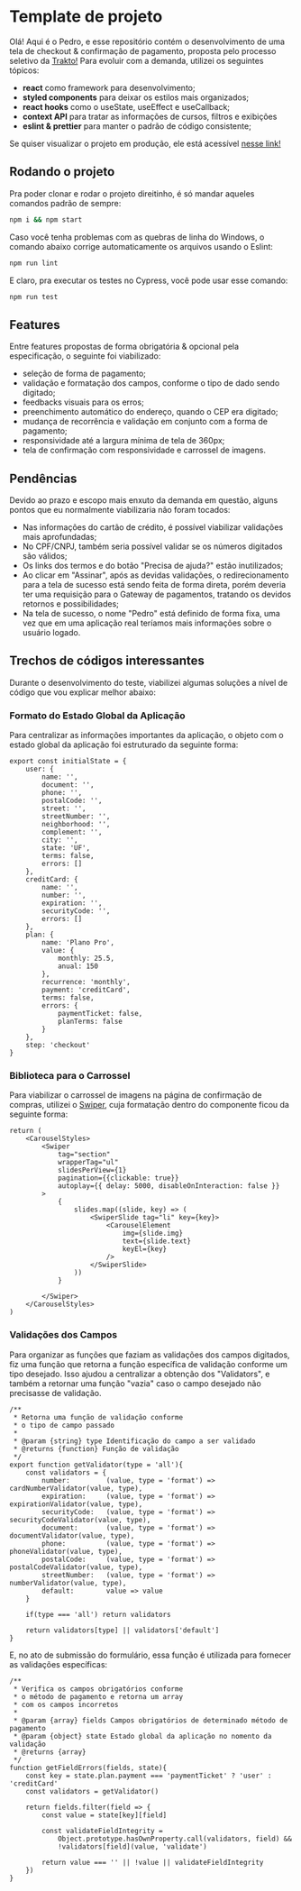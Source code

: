 # Template de projeto

Olá! Aqui é o Pedro, e esse repositório contém o desenvolvimento de uma tela de checkout & confirmação de pagamento, proposta pelo processo seletivo da [Trakto!](https://www.trakto.io) Para evoluir com a demanda, utilizei os seguintes tópicos:

- **react** como framework para desenvolvimento;
- **styled components** para deixar os estilos mais organizados;
- **react hooks** como o useState, useEffect e useCallback;
- **context API** para tratar as informações de cursos, filtros e exibições
- **eslint & prettier** para manter o padrão de código consistente;

Se quiser visualizar o projeto em produção, ele está acessível [nesse link!](https://google.com.br/)

## Rodando o projeto

Pra poder clonar e rodar o projeto direitinho, é só mandar aqueles comandos padrão de sempre:

```bash
npm i && npm start
```

Caso você tenha problemas com as quebras de linha do Windows, o comando abaixo corrige automaticamente os arquivos usando o Eslint:

```bash
npm run lint
```

E claro, pra executar os testes no Cypress, você pode usar esse comando:

```bash
npm run test
```

## Features

Entre features propostas de forma obrigatória & opcional pela especificação, o seguinte foi viabilizado:

- seleção de forma de pagamento;
- validação e formatação dos campos, conforme o tipo de dado sendo digitado;
- feedbacks visuais para os erros;
- preenchimento automático do endereço, quando o CEP era digitado;
- mudança de recorrência e validação em conjunto com a forma de pagamento;
- responsividade até a largura mínima de tela de 360px;
- tela de confirmação com responsividade e carrossel de imagens.

## Pendências

Devido ao prazo e escopo mais enxuto da demanda em questão, alguns pontos que eu normalmente viabilizaria não foram tocados:

- Nas informações do cartão de crédito, é possível viabilizar validações mais aprofundadas;
- No CPF/CNPJ, também seria possível validar se os números digitados são válidos;
- Os links dos termos e do botão "Precisa de ajuda?" estão inutilizados;
- Ao clicar em "Assinar", após as devidas validações, o redirecionamento para a tela de sucesso está sendo feita de forma direta, porém deveria ter uma requisição para o Gateway de pagamentos, tratando os devidos retornos e possibilidades;
- Na tela de sucesso, o nome "Pedro" está definido de forma fixa, uma vez que em uma aplicação real teríamos mais informações sobre o usuário logado.

## Trechos de códigos interessantes

Durante o desenvolvimento do teste, viabilizei algumas soluções a nível de código que vou explicar melhor abaixo:

### Formato do Estado Global da Aplicação

Para centralizar as informações importantes da aplicação, o objeto com o estado global da aplicação foi estruturado da seguinte forma:

```
export const initialState = {
    user: {
        name: '',
        document: '',
        phone: '',
        postalCode: '',
        street: '',
        streetNumber: '',
        neighborhood: '',
        complement: '',
        city: '',
        state: 'UF',
        terms: false,
        errors: []
    },
    creditCard: {
        name: '',
        number: '',
        expiration: '',
        securityCode: '',
        errors: []
    },
    plan: {
        name: 'Plano Pro',
        value: {
            monthly: 25.5,
            anual: 150
        },
        recurrence: 'monthly',
        payment: 'creditCard',
        terms: false,
        errors: {
            paymentTicket: false,
            planTerms: false
        }
    },
    step: 'checkout'
}
```

### Biblioteca para o Carrossel

Para viabilizar o carrossel de imagens na página de confirmação de compras, utilizei o [Swiper](https://swiperjs.com/react), cuja formatação dentro do componente ficou da seguinte forma:

```
return (
    <CarouselStyles>
        <Swiper
            tag="section"
            wrapperTag="ul"
            slidesPerView={1}
            pagination={{clickable: true}}
            autoplay={{ delay: 5000, disableOnInteraction: false }}
        >
            {
                slides.map((slide, key) => (
                    <SwiperSlide tag="li" key={key}>
                        <CarouselElement
                            img={slide.img}
                            text={slide.text}
                            keyEl={key}
                        />
                    </SwiperSlide>
                ))
            }

        </Swiper>
    </CarouselStyles>
)
```

### Validações dos Campos

Para organizar as funções que faziam as validações dos campos digitados, fiz uma função que retorna a função específica de validação conforme um tipo desejado. Isso ajudou a centralizar a obtenção dos "Validators", e também a retornar uma função "vazia" caso o campo desejado não precisasse de validação.

```
/**
 * Retorna uma função de validação conforme
 * o tipo de campo passado
 *
 * @param {string} type Identificação do campo a ser validado
 * @returns {function} Função de validação
 */
export function getValidator(type = 'all'){
    const validators = {
        number:         (value, type = 'format') => cardNumberValidator(value, type),
        expiration:     (value, type = 'format') => expirationValidator(value, type),
        securityCode:   (value, type = 'format') => securityCodeValidator(value, type),
        document:       (value, type = 'format') => documentValidator(value, type),
        phone:          (value, type = 'format') => phoneValidator(value, type),
        postalCode:     (value, type = 'format') => postalCodeValidator(value, type),
        streetNumber:   (value, type = 'format') => numberValidator(value, type),
        default:        value => value
    }

    if(type === 'all') return validators

    return validators[type] || validators['default']
}
```

E, no ato de submissão do formulário, essa função é utilizada para fornecer as validações específicas:

```
/**
 * Verifica os campos obrigatórios conforme
 * o método de pagamento e retorna um array
 * com os campos incorretos
 *
 * @param {array} fields Campos obrigatórios de determinado método de pagamento
 * @param {object} state Estado global da aplicação no nomento da validação
 * @returns {array}
 */
function getFieldErrors(fields, state){
    const key = state.plan.payment === 'paymentTicket' ? 'user' : 'creditCard'
    const validators = getValidator()

    return fields.filter(field => {
        const value = state[key][field]

        const validateFieldIntegrity =
            Object.prototype.hasOwnProperty.call(validators, field) &&
            !validators[field](value, 'validate')

        return value === '' || !value || validateFieldIntegrity
    })
}
```